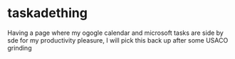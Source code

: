 # taskadething
Having a page where my ogogle calendar and microsoft tasks are side by sde for my productivity pleasure, I will pick this back up after some USACO grinding
